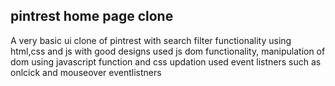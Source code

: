## pintrest home page clone

A very basic ui clone of pintrest with search filter functionality using html,css and js with good designs
used js dom functionality, manipulation of dom using javascript function and css updation
used event listners such as onlcick and mouseover eventlistners

